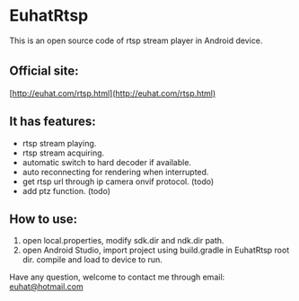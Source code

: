 # EuhatRtsp
This is an open source code of rtsp stream player in Android device.

## Official site:　
[http://euhat.com/rtsp.html](http://euhat.com/rtsp.html) 

## It has features:
* rtsp stream playing.
* rtsp stream acquiring.
* automatic switch to hard decoder if available.
* auto reconnecting for rendering when interrupted.
* get rtsp url through ip camera onvif protocol. (todo)
* add ptz function. (todo)

## How to use:
1. open local.properties, modify sdk.dir and ndk.dir path.
2. open Android Studio, import project using build.gradle in EuhatRtsp root dir.
compile and load to device to run.

Have any question, welcome to contact me through email: euhat@hotmail.com
